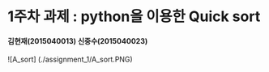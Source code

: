 1주차 과제 : python을 이용한 Quick sort
===
#### 김현재(2015040013) 신중수(2015040023)
![A_sort] (./assignment_1/A_sort.PNG)
